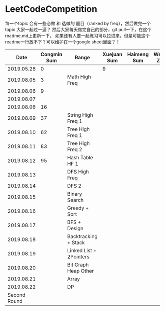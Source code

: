 # LeetCodeCompetition

每一个topic 会有一些必做 和 选做的 题目（ranked by freq），然后做完一个topic 大家一起过一遍？
然后大家每天做完自己的部分，git pull一下，在这个readme.md上更新一下。
如果还有人要一起练习可以拉进来，但是可能这个readme一行放不下？可以维护在一个google sheet里面？！

| Date         | Congmin Sum | Range                   | Xuejuan Sum | Haimeng Sum | Wenjun Zhao |
| ------------ | ----------- | ----------------------- | ----------- | ----------- | ----------- |
| 2019.05.28   | 0           |                         | 9           |             |             |
| 2019.08.05   | 3           | Math High Freq          |             |             |             |
| 2019.08.06   | 9           |                         |             |             |             |
| 2019.08.07   |             |                         |             |             |             |
| 2019.08.08   | 16          |                         |             |             |             |
| 2019.08.09   | 37          | String High Freq 1      |             |             |             |
| 2019.08.10   | 62          | Tree High Freq 1        |             |             |             |
| 2019.08.11   | 83          | Tree High Freq 2        |             |             |             |
| 2019.08.12   | 95          | Hash Table HF 1         |             |             |             |
| 2019.08.13   |             | DFS High Freq           |             |             |             |
| 2019.08.14   |             | DFS 2                   |             |             |             |
| 2019.08.15   |             | Binary Search           |             |             |             |
| 2019.08.16   |             | Greedy + Sort           |             |             |             |
| 2019.08.17   |             | BFS + Design            |             |             |             |
| 2019.08.18   |             | Backtracking + Stack    |             |             |             |
| 2019.08.19   |             | Linked List + 2Pointers |             |             |             |
| 2019.08.20   |             | Bit Graph Heap Other    |             |             |             |
| 2019.08.21   |             | Array                   |             |             |             |
| 2019.08.22   |             | DP                      |             |             |             |
| Second Round |             |                         |             |             |             |
